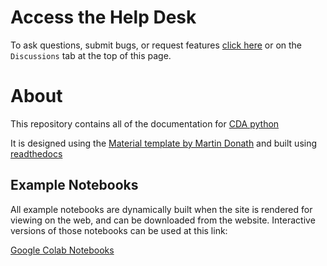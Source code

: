# Access the Help Desk

To ask questions, submit bugs, or request features [click here](https://github.com/CancerDataAggregator/CDA-HelpDesk/discussions) or on the `Discussions` tab at the top of this page.

# About

This repository contains all of the documentation for [CDA python](https://github.com/CancerDataAggregator/cdapython)

It is designed using the [Material template by Martin Donath](https://squidfunk.github.io/mkdocs-material/) and built using [readthedocs](https://readthedocs.org/)

## Example Notebooks

All example notebooks are dynamically built when the site is rendered for viewing on the web, and can be downloaded from the website.
Interactive versions of those notebooks can be used at this link:

[Google Colab Notebooks](https://colab.research.google.com/github/CancerDataAggregator/Community-Notebooks/blob/main/Tutorials/Welcome.ipynb)


